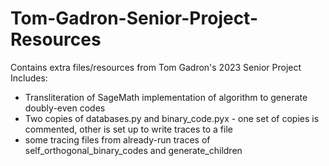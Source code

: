 # Tom-Gadron-Senior-Project-Resources
Contains extra files/resources from Tom Gadron's 2023 Senior Project
Includes:
  - Transliteration of SageMath implementation of algorithm to generate doubly-even codes
  -  Two copies of databases.py and binary_code.pyx
    - one set of copies is commented, other is set up to write traces to a file
  - some tracing files from already-run traces of self_orthogonal_binary_codes and generate_children
